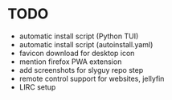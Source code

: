 # TODO

- automatic install script (Python TUI)
- automatic install script (autoinstall.yaml)
- favicon download for desktop icon
- mention firefox PWA extension
- add screenshots for slyguy repo step
- remote control support for websites, jellyfin
- LIRC setup
